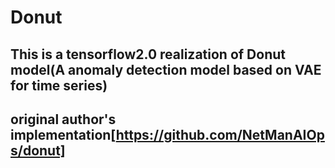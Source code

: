 # Donut
## This is a tensorflow2.0 realization of Donut model(A anomaly detection model based on VAE for time series) 
## original author's implementation[https://github.com/NetManAIOps/donut]